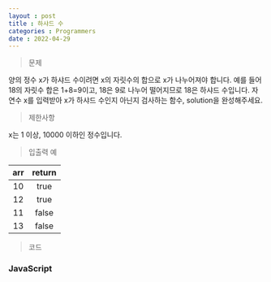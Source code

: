 ```yaml
---
layout : post
title : 하샤드 수
categories : Programmers
date : 2022-04-29
---
```

> 문제<br>

양의 정수 x가 하샤드 수이려면 x의 자릿수의 합으로 x가 나누어져야 합니다. 예를 들어 18의 자릿수 합은 1+8=9이고, 18은 9로 나누어 떨어지므로 18은 하샤드 수입니다. 자연수 x를 입력받아 x가 하샤드 수인지 아닌지 검사하는 함수, solution을 완성해주세요.

> 제한사항<br>

x는 1 이상, 10000 이하인 정수입니다.

> 입출력 예<br>

|arr|return|
|:--:|:--:|
|10|true|
|12|true|
|11|false|
|13|false|

> 코드
### JavaScript

<script src="https://gist.github.com/kwontaehoon/a6622bf2a91c4e3d776f2c247d74d97c.js"></script>